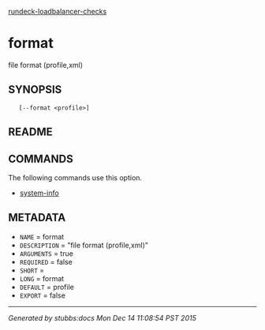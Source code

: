 [rundeck-loadbalancer-checks](../../index.html)

# format

file format (profile,xml)

## SYNOPSIS

       [--format <profile>]

## README



## COMMANDS

The following commands use this option.

* [system-info](../../commands/system-info/index.html)

## METADATA

* `NAME` = format
* `DESCRIPTION` = "file format (profile,xml)"
* `ARGUMENTS` = true
* `REQUIRED` = false
* `SHORT` = 
* `LONG` = format
* `DEFAULT` = profile
* `EXPORT` = false

----

*Generated by stubbs:docs Mon Dec 14 11:08:54 PST 2015*

